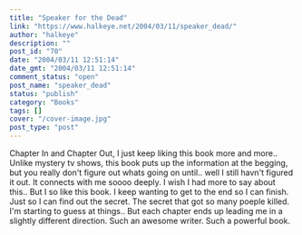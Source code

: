 ```yaml
---
title: "Speaker for the Dead"
link: "https://www.halkeye.net/2004/03/11/speaker_dead/"
author: "halkeye"
description: ""
post_id: "70"
date: "2004/03/11 12:51:14"
date_gmt: "2004/03/11 12:51:14"
comment_status: "open"
post_name: "speaker_dead"
status: "publish"
category: "Books"
tags: []
cover: "/cover-image.jpg"
post_type: "post"
---
```


Chapter In and Chapter Out, I just keep liking this book more and more.. Unlike mystery tv shows, this book puts up the information at the begging, but you really don't figure out whats going on until.. well I still havn't figured it out. It connects with me soooo deeply. I wish I had more to say about this.. But I so like this book. I keep wanting to get to the end so I can finish. Just so I can find out the secret. The secret that got so many poeple killed. I'm starting to guess at things.. But each chapter ends up leading me in a slightly different direction. Such an awesome writer. Such a powerful book.